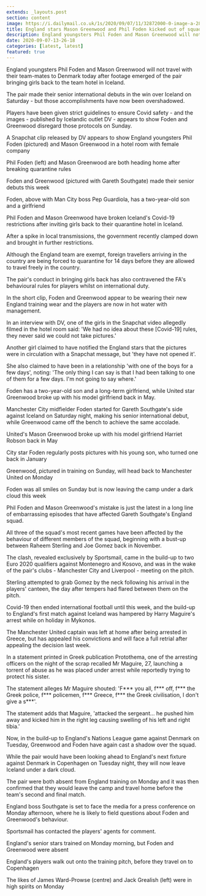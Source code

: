 ```yaml
---
extends: _layouts.post
section: content
image: https://i.dailymail.co.uk/1s/2020/09/07/11/32872000-0-image-a-28_1599476141307.jpg 
title: England stars Mason Greenwood and Phil Foden kicked out of squad after bringing girls to team hotel 
description: England youngsters Phil Foden and Mason Greenwood will not travel with the team to Denmark today after footage emerged of the pair bringing girls back to the team hotel in Iceland.   
date: 2020-09-07-13-26-18 
categories: [latest, latest] 
featured: true 
--- 
```

England youngsters Phil Foden and Mason Greenwood will not travel with their team-mates to Denmark today after footage emerged of the pair bringing girls back to the team hotel in Iceland.  

The pair made their senior international debuts in the win over Iceland on Saturday - but those accomplishments have now been overshadowed.

Players have been given strict guidelines to ensure Covid safety - and the images - published by Icelandic outlet DV - appears to show Foden and Greenwood disregard those protocols on Sunday.

A Snapchat clip released by DV appears to show England youngsters Phil Foden (pictured) and Mason Greenwood in a hotel room with female company

Phil Foden (left) and Mason Greenwood are both heading home after breaking quarantine rules

Foden and Greenwood (pictured with Gareth Southgate) made their senior debuts this week

Foden, above with Man City boss Pep Guardiola, has a two-year-old son and a girlfriend 

Phil Foden and Mason Greenwood have broken Iceland's Covid-19 restrictions after inviting girls back to their quarantine hotel in Iceland.

After a spike in local transmissions, the government recently clamped down and brought in further restrictions.

Although the England team are exempt, foreign travellers arriving in the country are being forced to quarantine for 14 days before they are allowed to travel freely in the country.

The pair's conduct in bringing girls back has also contravened the FA's behavioural rules for players whilst on international duty.

In the short clip, Foden and Greenwood appear to be wearing their new England training wear and the players are now in hot water with management.

In an interview with DV, one of the girls in the Snapchat video allegedly filmed in the hotel room said: 'We had no idea about these [Covid-19] rules, they never said we could not take pictures.'

Another girl claimed to have notified the England stars that the pictures were in circulation with a Snapchat message, but 'they have not opened it'.

She also claimed to have been in a relationship 'with one of the boys for a few days', noting: 'The only thing I can say is that I had been talking to one of them for a few days. I'm not going to say where.'

Foden has a two-year-old son and a long-term girlfriend, while United star Greenwood broke up with his model girlfriend back in May. 

Manchester City midfielder Foden started for Gareth Southgate's side against Iceland on Saturday night, making his senior international debut, while Greenwood came off the bench to achieve the same accolade.

United's Mason Greenwood broke up with his model girlfriend Harriet Robson back in May

City star Foden regularly posts pictures with his young son, who turned one back in January

Greenwood, pictured in training on Sunday, will head back to Manchester United on Monday

Foden was all smiles on Sunday but is now leaving the camp under a dark cloud this week

Phil Foden and Mason Greenwood's mistake is just the latest in a long line of embarrassing episodes that have affected Gareth Southgate's England squad.

All three of the squad's most recent games have been affected by the behaviour of different members of the squad, beginning with a bust-up between Raheem Sterling and Joe Gomez back in November.

The clash, revealed exclusively by Sportsmail, came in the build-up to two Euro 2020 qualifiers against Montenegro and Kosovo, and was in the wake of the pair's clubs - Manchester City and Liverpool - meeting on the pitch.

Sterling attempted to grab Gomez by the neck following his arrival in the players' canteen, the day after tempers had flared between them on the pitch.

Covid-19 then ended international football until this week, and the build-up to England's first match against Iceland was hampered by Harry Maguire's arrest while on holiday in Mykonos.  

The Manchester United captain was left at home after being arrested in Greece, but has appealed his convictions and will face a full retrial after appealing the decision last week.   

In a statement printed in Greek publication Protothema, one of the arresting officers on the night of the scrap recalled Mr Maguire, 27, launching a torrent of abuse as he was placed under arrest while reportedly trying to protect his sister.

The statement alleges Mr Maguire shouted: 'F*** you all, f*** off, f*** the Greek police, f*** policemen, f*** Greece, f*** the Greek civilisation, I don't give a s***'.

The statement adds that Maguire, 'attacked the sergeant... he pushed him away and kicked him in the right leg causing swelling of his left and right tibia.'

Now, in the build-up to England's Nations League game against Denmark on Tuesday, Greenwood and Foden have again cast a shadow over the squad. 

While the pair would have been looking ahead to England's next fixture against Denmark in Copenhagen on Tuesday night, they will now leave Iceland under a dark cloud. 

The pair were both absent from England training on Monday and it was then confirmed that they would leave the camp and travel home before the team's second and final match.

England boss Southgate is set to face the media for a press conference on Monday afternoon, where he is likely to field questions about Foden and Greenwood's behaviour. 

Sportsmail has contacted the players' agents for comment. 

England's senior stars trained on Monday morning, but Foden and Greenwood were absent

England's players walk out onto the training pitch, before they travel on to Copenhagen

The likes of James Ward-Prowse (centre) and Jack Grealish (left) were in high spirits on Monday

